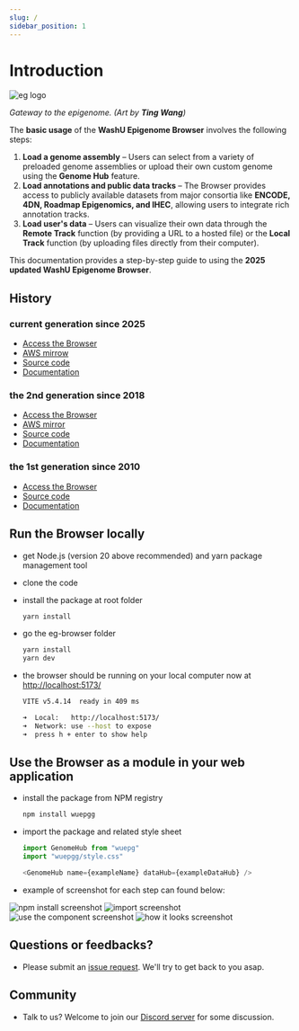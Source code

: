 ```yaml
---
slug: /
sidebar_position: 1
---
```


# Introduction

![eg logo](/img/home/eg.png)

*Gateway to the epigenome. (Art by **Ting Wang**)*

The **basic usage** of the **WashU Epigenome Browser** involves the following steps:  

1. **Load a genome assembly** – Users can select from a variety of preloaded genome assemblies or upload their own custom genome using the **Genome Hub** feature.  
2. **Load annotations and public data tracks** – The Browser provides access to publicly available datasets from major consortia like **ENCODE, 4DN, Roadmap Epigenomics, and IHEC**, allowing users to integrate rich annotation tracks.  
3. **Load user's data** – Users can visualize their own data through the **Remote Track** function (by providing a URL to a hosted file) or the **Local Track** function (by uploading files directly from their computer).  

This documentation provides a step-by-step guide to using the **2025 updated WashU Epigenome Browser**.

## History

### current generation since 2025

* [Access the Browser](https://epigenomegateway.wustl.edu/browser/)
* [AWS mirrow](https://epigenomegateway.org/browser/)
* [Source code](https://github.com/twlab/eg3)
* [Documentation](https://epgg.github.io/)

### the 2nd generation since 2018

* [Access the Browser](https://epigenomegateway.wustl.edu/browser2022/)
* [AWS mirror](https://epigenomegateway.org/browser2022/)
* [Source code](https://github.com/lidaof/eg-react)
* [Documentation](https://eg.readthedocs.io/en/latest/)

### the 1st generation since 2010

* [Access the Browser](https://epigenomegateway.wustl.edu/legacy/)
* [Source code](https://github.com/epgg/eg)
* [Documentation](https://wiki.wubrowse.org/)

## Run the Browser locally

* get Node.js (version 20 above recommended) and yarn package management tool
* clone the code
* install the package at root folder

    ```bash
    yarn install
    ```

* go the eg-browser folder

    ```bash
    yarn install
    yarn dev
    ```

* the browser should be running on your local computer now at [http://localhost:5173/](http://localhost:5173/)

    ```bash
    VITE v5.4.14  ready in 409 ms

  ➜  Local:   http://localhost:5173/
  ➜  Network: use --host to expose
  ➜  press h + enter to show help
    ```

## Use the Browser as a module in your web application

* install the package from NPM registry

    ```bash
    npm install wuepgg
    ```

* import the package and related style sheet

    ```javascript
    import GenomeHub from "wuepg"
    import "wuepgg/style.css"
    
    <GenomeHub name={exampleName} dataHub={exampleDataHub} />
    ```

* example of screenshot for each step can found below:

![npm install screenshot](/img/home/npm1.png)
![import screenshot](/img/home/npm2.png)
![use the component screenshot](/img/home/npm3.png)
![how it looks screenshot](/img/home/npm4.png)

## Questions or feedbacks?

* Please submit an [issue request](https://github.com/twlab/eg3/issues). We'll try to get back to you asap.

## Community

* Talk to us? Welcome to join our [Discord server](https://discord.gg/2PHxAEJFf7) for some discussion.
